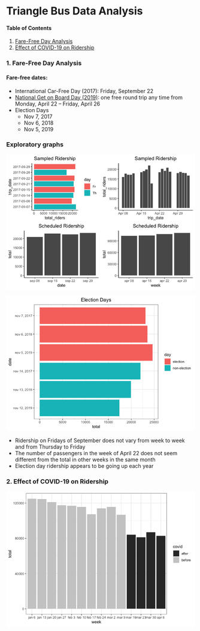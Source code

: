 Triangle Bus Data Analysis
================

#### Table of Contents

1.  [Fare-Free Day Analysis](#fare-free)
2.  [Effect of COVID-19 on Ridership](#covid)

### 1\. Fare-Free Day Analysis<a name="fare-free"></a>

#### Fare-free dates:

  - International Car-Free Day (2017): Friday, September 22
  - [National Get on Board Day
    (2019)](https://gotriangle.org/getonboard): one free round trip any
    time from Monday, April 22 – Friday, April 26
  - Election Days
      - Nov 7, 2017
      - Nov 6, 2018
      - Nov 5,
2019

### Exploratory graphs

![](triangle_fare_free_git_files/figure-gfm/unnamed-chunk-4-1.png)<!-- -->

![](triangle_fare_free_git_files/figure-gfm/unnamed-chunk-5-1.png)<!-- -->

  - Ridership on Fridays of September does not vary from week to week
    and from Thursday to Friday
  - The number of passengers in the week of April 22 does not seem
    different from the total in other weeks in the same month
  - Election day ridership appears to be going up each
year

### 2\. Effect of COVID-19 on Ridership<a name="covid"></a>

![](triangle_fare_free_git_files/figure-gfm/unnamed-chunk-7-1.png)<!-- -->

